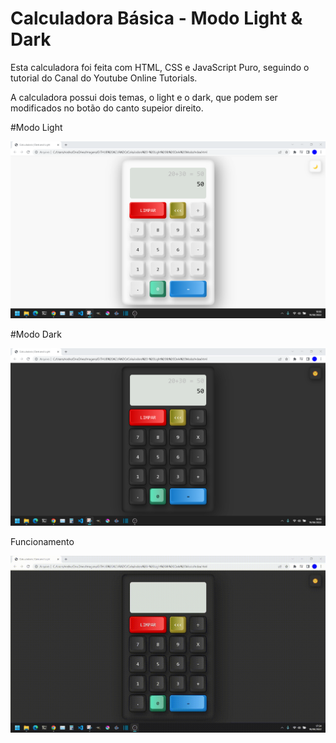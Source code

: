 # Calculadora Básica - Modo Light & Dark

Esta calculadora foi feita com HTML, CSS e JavaScript Puro, seguindo o tutorial do Canal do Youtube Online Tutorials.

A calculadora possui dois temas, o light e o dark, que podem ser modificados no botão do canto supeior direito.


#Modo Light

<img src="Calculadora - Light & Dark Mode/assets/imgs/calc-light.png" alt="My cool logo"/>


#Modo Dark

<img src="Calculadora - Light & Dark Mode/assets/imgs/calc-dark.png" alt="My cool logo"/>


Funcionamento

<img src="Calculadora - Light & Dark Mode/assets/imgs/calc-gif.gif" alt="My cool logo"/>
